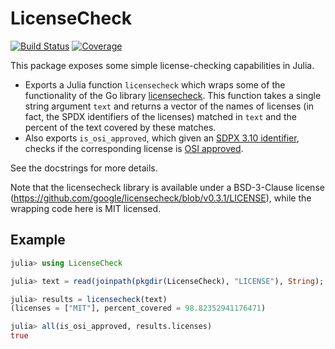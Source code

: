 # LicenseCheck

[![Build Status](https://github.com/ericphanson/LicenseCheck.jl/workflows/CI/badge.svg)](https://github.com/ericphanson/LicenseCheck.jl/actions)
[![Coverage](https://codecov.io/gh/ericphanson/LicenseCheck.jl/branch/master/graph/badge.svg)](https://codecov.io/gh/ericphanson/LicenseCheck.jl)

This package exposes some simple license-checking capabilities in Julia.

* Exports a Julia function `licensecheck` which wraps some of the functionality of the Go library [licensecheck](https://github.com/google/licensecheck). This function takes a single string argument `text` and returns a vector of the names of licenses (in fact, the SPDX identifiers of the licenses) matched in `text` and the percent of the text covered by these matches.
* Also exports `is_osi_approved`, which given an [SDPX 3.10 identifier](https://spdx.dev/ids/), checks if the corresponding license is [OSI approved](https://opensource.org/licenses).

See the docstrings for more details.

Note that the licensecheck library is available under a BSD-3-Clause license (<https://github.com/google/licensecheck/blob/v0.3.1/LICENSE>), while the wrapping code here is MIT licensed.

## Example

```julia
julia> using LicenseCheck

julia> text = read(joinpath(pkgdir(LicenseCheck), "LICENSE"), String);

julia> results = licensecheck(text)
(licenses = ["MIT"], percent_covered = 98.82352941176471)

julia> all(is_osi_approved, results.licenses)
true
```
